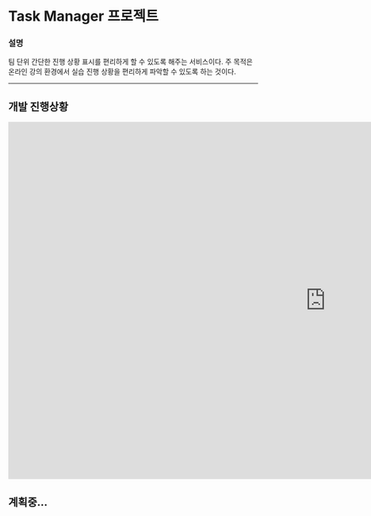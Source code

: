 # Task Manager 프로젝트

### 설명
팀 단위 간단한 진행 상황 표시를 편리하게 할 수 있도록 해주는 서비스이다.
주 목적은 온라인 강의 환경에서 실습 진행 상황을 편리하게 파악할 수 있도록 하는 것이다.


<hr/>

## 개발 진행상황

<iframe width="1280" height="720" src="https://www.youtube.com/embed/vE_qrYzdfYY" title="2023.06.20 Task Manager 프로젝트 개발일지 업로드" frameborder="0" allow="accelerometer; autoplay; clipboard-write; encrypted-media; gyroscope; picture-in-picture; web-share" allowfullscreen>
</iframe>


## 계획중...
